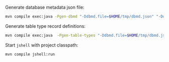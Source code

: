 
Generate database metadata json file:

```sh
mvn compile exec:java -Pgen-dbmd "-Ddbmd.file=$HOME/tmp/dbmd.json" "-Ddb.props=$HOME/tmp/jdbc-localdev.props"
```

Generate table type record definitions:

```sh
mvn compile exec:java  -Pgen-table-types "-Ddbmd.file=$HOME/tmp/dbmd.json" "-Djava.base.dir=$HOME/tmp" "-Djava.package=org.myapp"
```

Start `jshell` with project classpath:

```sh
mvn compile jshell:run
```